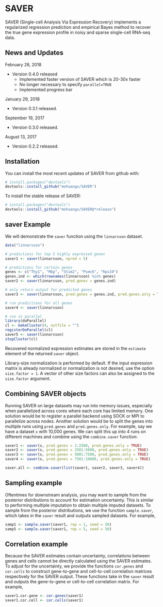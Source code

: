 # SAVER

SAVER (Single-cell Analysis Via Expression Recovery) implements a regularized regression prediction and empirical Bayes method to recover the true gene expression profile in noisy and sparse single-cell RNA-seq data.

## News and Updates
February 28, 2018
* Version 0.4.0 released
  * Implemented faster version of SAVER which is 20-30x faster
  * No longer necessary to specify ```parallel=TRUE```
  * Implemented progress bar

January 29, 2018
* Version 0.3.1 released.

September 19, 2017
* Version 0.3.0 released.

August 13, 2017
* Version 0.2.2 released.

## Installation

You can install the most recent updates of SAVER from github with:

```R
# install.packages("devtools")
devtools::install_github("mohuangx/SAVER")
```
To install the stable release of SAVER:

```R
# install.packages("devtools")
devtools::install_github("mohuangx/SAVER@*release")
```

## saver Example

We will demonstrate the ```saver``` function using the ```linnarsson``` dataset.

```R
data("linnarsson")

# predictions for top 5 highly expressed genes
saver1 <- saver(linnarsson, npred = 5)

# predictions for certain genes
genes <- c("Thy1", "Mbp", "Stim2", "Psmc6", "Rps19")
genes.ind <- which(rownames(linnarsson) %in% genes)
saver2 <- saver(linnarsson, pred.genes = genes.ind)

# only return output for predicted genes
saver3 <- saver(linnarsson, pred.genes = genes.ind, pred.genes.only = TRUE)

# run predictions for all genes
saver4 <- saver(linnarsson)

# run in parallel
library(doParallel)
cl <- makeCluster(4, outfile = "")
registerDoParallel(cl)
saver5 <- saver(linnarsson)
stopCluster(cl)
```

Recovered normalized expression estimates are stored in the ```estimate``` element of the returned ```saver``` object.

Library-size normalization is performed by default. If the input expression matrix is already normalized or normalization is not desired, use the option ```size.factor = 1```. A vector of other size factors can also be assigned to the ```size.factor``` argument.

## Combining SAVER objects

Running SAVER on large datasets may run into memory issues, especially when parallelized across cores where each core has limited memory. One solution would be to register a parallel backend using SOCK or MPI to parallelize across nodes. Another solution would be to split the genes into multiple runs using `pred.genes` and `pred.genes.only`. For example, say we have a dataset `x` with 10,000 genes. We can split this up into 4 runs on different machines and combine using the `combine.saver` function:

```R
saver1 <- saver(x, pred.genes = 1:2500, pred.genes.only = TRUE)
saver2 <- saver(x, pred.genes = 2501:5000, pred.genes.only = TRUE)
saver3 <- saver(x, pred.genes = 5001:7500, pred.genes.only = TRUE)
saver4 <- saver(x, pred.genes = 7501:10000, pred.genes.only = TRUE)

saver.all <- combine.saver(list(saver1, saver2, saver3, saver4))
```

## Sampling example

Oftentimes for downstream analysis, you may want to sample from the posterior distributions to account for estimation uncertainty. This is similar to performing multiple imputation to obtain multiple imputed datasets. To sample from the posterior distributions, we use the function ```sample.saver```, which takes in the ```saver``` result and outputs sampled datasets. For example,

```R
samp1 <- sample.saver(saver1, rep = 1, seed = 50)
samp5 <- sample.saver(saver1, rep = 5, seed = 50)
```

## Correlation example

Because the SAVER estimates contain uncertainty, correlations between genes and cells cannot be directly calculated using the SAVER estimates. To adjust for the uncertainty, we provide the functions ```cor.genes``` and ```cor.cells``` to construct gene-to-gene and cell-to-cell correlation matrices respectively for the SAVER output. These functions take in the ```saver``` result and outputs the gene-to-gene or cell-to-cell correlation matrix. For example,

```R
saver1.cor.gene <- cor.genes(saver1)
saver1.cor.cell <- cor.cells(saver1)
```





